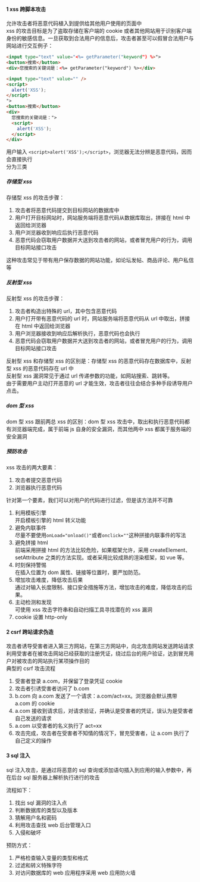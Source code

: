 #### 1 xss 跨脚本攻击

允许攻击者将恶意代码植入到提供给其他用户使用的页面中  
xss 的攻击目标是为了盗取存储在客户端的 cookie 或者其他网站用于识别客户端身份的敏感信息。一旦获取到合法用户的信息后，攻击者甚至可以假冒合法用户与网站进行交互例子：

```html
<input type="text" value="<%= getParameter("keyword") %>">
<button>搜索</button>
<div>您搜索的关键词是：<%= getParameter("keyword") %></div>

<input type="text" value="" />
<script>
  alert('XSS');
</script>
">
<button>搜索</button>
<div>
  您搜索的关键词是：">
  <script>
    alert('XSS');
  </script>
</div>
```

用户输入 `<script>alert('XSS');</script>`，浏览器无法分辨是恶意代码，因而会直接执行  
分为三类

##### 存储型 xss

存储型 xss 的攻击步骤：

1. 攻击者将恶意代码提交到目标网站的数据库中
2. 用户打开目标网站时，网站服务端将恶意代码从数据库取出，拼接在 html 中返回给浏览器
3. 用户浏览器收到响应后执行恶意代码
4. 恶意代码会窃取用户数据并大送到攻击者的网站，或者冒充用户的行为，调用目标网站接口攻击

这种攻击常见于带有用户保存数据的网站功能，如论坛发帖、商品评论、用户私信等

##### 反射型 xss

反射型 xss 的攻击步骤：

1. 攻击者构造出特殊的 url，其中包含恶意代码
2. 用户打开带有恶意代码的 url 时，网站服务端将恶意代码从 url 中取出，拼接在 html 中返回给浏览器
3. 用户浏览器接收到响应后解析执行，恶意代码也会执行
4. 恶意代码会窃取用户数据并大送到攻击者的网站，或者冒充用户的行为，调用目标网站接口攻击

反射型 xss 和存储型 xss 的区别是：存储型 xss 的恶意代码存在数据库中，反射型 xss 的恶意代码存在 url 中  
反射型 xss 漏洞常见于通过 url 传递参数的功能，如网站搜索、跳转等。  
由于需要用户主动打开恶意的 url 才能生效，攻击者往往会结合多种手段诱导用户点击。

##### dom 型 xss

dom 型 xss 跟前两总 xss 的区别：dom 型 xss 攻击中，取出和执行恶意代码都有浏览器端完成，属于前端 js 自身的安全漏洞，而其他两中 xss 都属于服务端的安全漏洞

##### 预防攻击

xss 攻击的两大要素：

1. 攻击者提交恶意代码
2. 浏览器执行恶意代码

针对第一个要素，我们可以对用户的代码进行过滤，但是该方法并不可靠

1. 利用模板引擎  
   开启模板引擎的 html 转义功能
2. 避免内联事件  
   尽量不要使用`onLoad="onload()"`或者`onclick=""`这种拼接内联事件的写法
3. 避免拼接 html  
   前端采用拼接 html 的方法比较危险，如果框架允许，采用 createElement、setAttribute 之类的方法实现。或者采用比较成熟的渲染框架，如 vue 等。
4. 时刻保持警惕  
   在插入位置为 dom 属性、链接等位置时，要严加防范。
5. 增加攻击难度，降低攻击后果  
   通过对输入长度限制、接口安全措施等方法，增加攻击的难度，降低攻击的后果。
6. 主动检测和发现  
   可使用 xss 攻击字符串和自动扫描工具寻找潜在的 xss 漏洞
7. cookie 设置 http-only

#### 2 csrf 跨站请求伪造

攻击者诱导受害者进入第三方网站，在第三方网站中，向北攻击网站发送跨站请求  
利用受害者在被攻击网站已经获取的注册凭证，绕过后台的用户验证，达到冒充用户对被攻击的网站执行某项操作目的  
典型的 csrf 攻击流程

1. 受害者登录 a.com，并保留了登录凭证 cookie
2. 攻击者引诱受害者访问了 b.com
3. b.com 向 a.com 发送了一个请求：a.com/act=xx。浏览器会默认携带 a.com 的 cookie
4. a.com 接收到请求后，对请求验证，并确认是受害者的凭证，误认为是受害者自己发送的请求
5. a.com 以受害者的名义执行了 act=xx
6. 攻击完成，攻击者在受害者不知情的情况下，冒充受害者，让 a.com 执行了自己定义的操作

#### 3 sql 注入

sql 注入攻击，是通过将恶意的 sql 查询或添加语句插入到应用的输入参数中，再在后台 sql 服务器上解析执行进行的攻击

流程如下：

1. 找出 sql 漏洞的注入点
2. 判断数据库的类型以及版本
3. 猜解用户名和密码
4. 利用攻击查找 web 后台管理入口
5. 入侵和破坏

预防方式：

1. 严格检查输入变量的类型和格式
2. 过滤和转义特殊字符
3. 对访问数据库的 web 应用程序采用 web 应用防火墙
